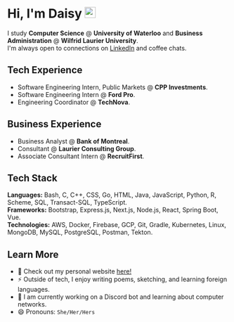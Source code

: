 # Hi, I'm Daisy <img src="https://raw.githubusercontent.com/MartinHeinz/MartinHeinz/master/wave.gif" width="25px">

I study **Computer Science** @ **University of Waterloo** and **Business Administration** @ **Wilfrid Laurier University**. <br>
I'm always open to connections on [LinkedIn](https://www.linkedin.com/in/chun-ye-5766ba18b/) and coffee chats. <br>

## Tech Experience
- Software Engineering Intern, Public Markets @ **CPP Investments**. <br>
- Software Engineering Intern @ **Ford Pro**. <br>
- Engineering Coordinator @ **TechNova**. <br>

## Business Experience
- Business Analyst @ **Bank of Montreal**. <br>
- Consultant @ **Laurier Consulting Group**. <br>
- Associate Consultant Intern @ **RecruitFirst**. <br>

## Tech Stack
**Languages:** Bash, C, C++, CSS, Go, HTML, Java, JavaScript, Python, R, Scheme, SQL, Transact-SQL, TypeScript. <br>
**Frameworks:** Bootstrap, Express.js, Next.js, Node.js, React, Spring Boot, Vue. <br>
**Technologies:** AWS, Docker, Firebase, GCP, Git, Gradle, Kubernetes, Linux, MongoDB, MySQL, PostgreSQL, Postman, Tekton. <br>

## Learn More
- 🌱 Check out my personal website [here!](https://www.chun-ye.ca/)
- ⚡ Outside of tech, I enjoy writing poems, sketching, and learning foreign languages.
- 🤖 I am currently working on a Discord bot and learning about computer networks.
- 😄 Pronouns: `She/Her/Hers`
